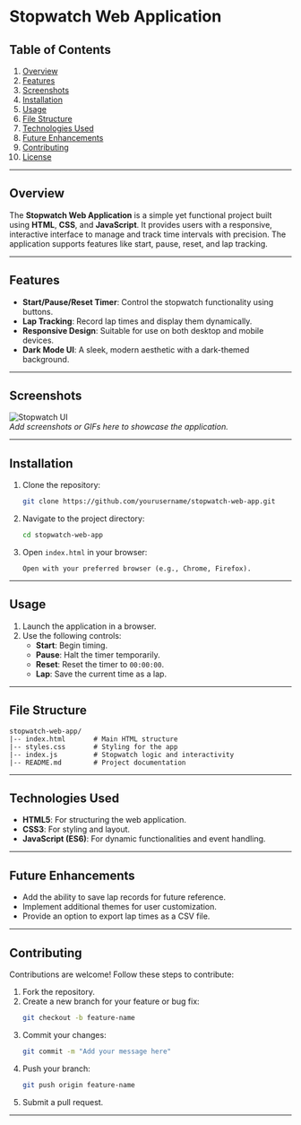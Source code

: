 # Stopwatch Web Application

## Table of Contents
1. [Overview](#overview)  
2. [Features](#features)  
3. [Screenshots](#screenshots)  
4. [Installation](#installation)  
5. [Usage](#usage)  
6. [File Structure](#file-structure)  
7. [Technologies Used](#technologies-used)  
8. [Future Enhancements](#future-enhancements)  
9. [Contributing](#contributing)  
10. [License](#license)  

---

## Overview

The **Stopwatch Web Application** is a simple yet functional project built using **HTML**, **CSS**, and **JavaScript**. It provides users with a responsive, interactive interface to manage and track time intervals with precision. The application supports features like start, pause, reset, and lap tracking.

---

## Features

- **Start/Pause/Reset Timer**: Control the stopwatch functionality using buttons.
- **Lap Tracking**: Record lap times and display them dynamically.
- **Responsive Design**: Suitable for use on both desktop and mobile devices.
- **Dark Mode UI**: A sleek, modern aesthetic with a dark-themed background.

---

## Screenshots

![Stopwatch UI](link-to-screenshot)  
_Add screenshots or GIFs here to showcase the application._

---

## Installation

1. Clone the repository:
   ```bash
   git clone https://github.com/yourusername/stopwatch-web-app.git
   ```
2. Navigate to the project directory:
   ```bash
   cd stopwatch-web-app
   ```
3. Open `index.html` in your browser:
   ```
   Open with your preferred browser (e.g., Chrome, Firefox).
   ```

---

## Usage

1. Launch the application in a browser.
2. Use the following controls:
   - **Start**: Begin timing.
   - **Pause**: Halt the timer temporarily.
   - **Reset**: Reset the timer to `00:00:00`.
   - **Lap**: Save the current time as a lap.

---

## File Structure

```
stopwatch-web-app/
|-- index.html       # Main HTML structure
|-- styles.css       # Styling for the app
|-- index.js         # Stopwatch logic and interactivity
|-- README.md        # Project documentation
```

---

## Technologies Used

- **HTML5**: For structuring the web application.
- **CSS3**: For styling and layout.
- **JavaScript (ES6)**: For dynamic functionalities and event handling.

---

## Future Enhancements

- Add the ability to save lap records for future reference.
- Implement additional themes for user customization.
- Provide an option to export lap times as a CSV file.

---

## Contributing

Contributions are welcome! Follow these steps to contribute:

1. Fork the repository.
2. Create a new branch for your feature or bug fix:
   ```bash
   git checkout -b feature-name
   ```
3. Commit your changes:
   ```bash
   git commit -m "Add your message here"
   ```
4. Push your branch:
   ```bash
   git push origin feature-name
   ```
5. Submit a pull request.

---

 


